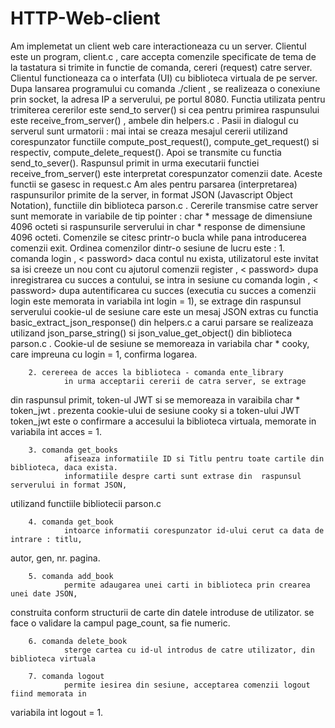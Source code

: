 # HTTP-Web-client

  Am implemetat  un client web care interactioneaza cu un server.
	Clientul este un program, client.c , care accepta comenzile specificate de tema 
de la tastatura si trimite in functie de comanda, cereri (request) catre server. Clientul 
functioneaza ca o interfata (UI) cu biblioteca virtuala de pe server.
	Dupa lansarea programului cu comanda ./client , se realizeaza o conexiune prin
socket, la adresa IP a serverului, pe portul 8080. Functia utilizata pentru trimiterea 
cererilor este send_to server() si cea pentru primirea raspunsului este receive_from_server() ,
ambele din helpers.c . Pasii in dialogul cu serverul sunt urmatorii : mai intai se creaza mesajul
cererii utilizand corespunzator functiile compute_post_request(), compute_get_request() si 
respectiv, compute_delete_request(). Apoi se transmite cu functia send_to_sever().  Raspunsul primit
in urma executarii functiei receive_from_server() este interpretat corespunzator comenzii date.
Aceste functii se gasesc in request.c 
	 Am ales pentru parsarea (interpretarea)  raspunsurilor primite de la server, in format JSON (Javascript Object Notation),
functiile din biblioteca parson.c . Cererile transmise catre server sunt memorate in variabile de tip pointer : char * message 
de dimensiune 4096 octeti si raspunsurile serverului  in  char * response de dimensiune 4096 octeti. 
	Comenzile se citesc printr-o bucla while pana introducerea comenzii exit.
	Ordinea comenzilor dintr-o sesiune de lucru este :
		1.  comanda login <nume>,  < password> 
				daca contul nu exista, utilizatorul este invitat sa isi creeze un nou cont cu ajutorul
comenzii register <nume>,  < password>
				dupa inregistrarea cu succes a contului, se intra in sesiune cu comanda 
login <nume>,  < password>
				dupa autentificarea cu succes (executia cu succes a comenzii login este memorata
in variabila int login =  1), se extrage din raspunsul serverului  cookie-ul de sesiune care este
un mesaj JSON extras cu functia basic_extract_json_response() din helpers.c  a carui parsare
se realizeaza utilizand json_parse_string() si json_value_get_object() din biblioteca parson.c .
Cookie-ul de sesiune se memoreaza in variabila char * cooky, care impreuna cu login = 1, confirma
logarea. 

		2. cerereea de acces la biblioteca - comanda ente_library
				in urma acceptarii cererii de catra server, se extrage
din raspunsul primit, token-ul JWT si se memoreaza in varaibila char * token_jwt .
				prezenta cookie-ului de sesiune cooky si a token-ului JWT token_jwt
este o confirmare a accesului la biblioteca virtuala, memorate in variabila int acces = 1.
		
		3. comanda get_books
				afiseaza informatiile ID si Titlu pentru toate cartile din biblioteca, daca exista.
				informatiile despre carti sunt extrase din  raspunsul serverului in format JSON,
utilizand functiile bibliotecii parson.c 
		
		4. comanda get_book
				intoarce informatii corespunzator id-ului cerut ca data de intrare : titlu,
autor,  gen,  nr. pagina. 
		
		5. comanda add_book
				permite adaugarea unei carti in biblioteca prin crearea unei date JSON, 
construita conform structurii de carte din datele introduse de utilizator.
				se face o validare la campul page_count, sa fie numeric.
		
		6. comanda delete_book
				sterge cartea cu id-ul introdus de catre utilizator, din biblioteca virtuala
		
		7. comanda logout
				permite iesirea din sesiune, acceptarea comenzii logout fiind memorata in 
variabila int logout = 1.
